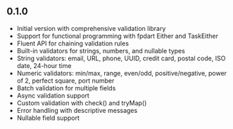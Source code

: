 ## 0.1.0

- Initial version with comprehensive validation library
- Support for functional programming with fpdart Either and TaskEither
- Fluent API for chaining validation rules
- Built-in validators for strings, numbers, and nullable types
- String validators: email, URL, phone, UUID, credit card, postal code, ISO date, 24-hour time
- Numeric validators: min/max, range, even/odd, positive/negative, power of 2, perfect square, port number
- Batch validation for multiple fields
- Async validation support
- Custom validation with check() and tryMap()
- Error handling with descriptive messages
- Nullable field support
